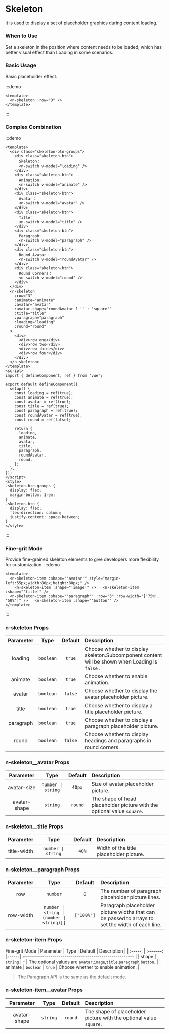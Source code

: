 # Skeleton

It is used to display a set of placeholder graphics during content loading.

### When to Use

Set a skeleton in the position where content needs to be loaded, which has better visual effect than Loading in some scenarios.

### Basic Usage

Basic placeholder effect.

:::demo

```vue
<template>
  <n-skeleton :row="3" />
</template>
```

:::

### Complex Combination

:::demo

```vue
<template>
  <div class="skeleton-btn-groups">
    <div class="skeleton-btn">
      Skeleton：
      <n-switch v-model="loading" />
    </div>
    <div class="skeleton-btn">
      Animation：
      <n-switch v-model="animate" />
    </div>
    <div class="skeleton-btn">
      Avatar：
      <n-switch v-model="avatar" />
    </div>
    <div class="skeleton-btn">
      Title：
      <n-switch v-model="title" />
    </div>
    <div class="skeleton-btn">
      Paragraph：
      <n-switch v-model="paragraph" />
    </div>
    <div class="skeleton-btn">
      Round Avatar：
      <n-switch v-model="roundAvatar" />
    </div>
    <div class="skeleton-btn">
      Round Corners：
      <n-switch v-model="round" />
    </div>
  </div>
  <n-skeleton
    :row="3"
    :animate="animate"
    :avatar="avatar"
    :avatar-shape="roundAvatar ? '' : 'square'"
    :title="title"
    :paragraph="paragraph"
    :loading="loading"
    :round="round"
  >
    <div>
      <div>row one</div>
      <div>row two</div>
      <div>row three</div>
      <div>row four</div>
    </div>
  </n-skeleton>
</template>
<script>
import { defineComponent, ref } from 'vue';

export default defineComponent({
  setup() {
    const loading = ref(true);
    const animate = ref(true);
    const avatar = ref(true);
    const title = ref(true);
    const paragraph = ref(true);
    const roundAvatar = ref(true);
    const round = ref(false);

    return {
      loading,
      animate,
      avatar,
      title,
      paragraph,
      roundAvatar,
      round,
    };
  },
});
</script>
<style>
.skeleton-btn-groups {
  display: flex;
  margin-bottom: 1rem;
}
.skeleton-btn {
  display: flex;
  flex-direction: column;
  justify-content: space-between;
}
</style>
```

:::

### Fine-grit Mode

Provide fine-grained skeleton elements to give developers more flexibility for customization.
:::demo

```vue
<template>
  <n-skeleton-item :shape="'avatar'" style="margin-left:55px;width:80px;height:80px;" />
    <n-skeleton-item :shape="'image'" />   <n-skeleton-item :shape="'title'" />  
  <n-skeleton-item :shape="'paragraph'" :row="3" :row-width="['75%', '50%']" />   <n-skeleton-item :shape="'button'" />
</template>
```

:::

### n-skeleton Props

| Parameter |   Type    | Default | Description                                                                                     |
| :-------: | :-------: | :-----: | :---------------------------------------------------------------------------------------------- |
|  loading  | `boolean` | `true`  | Choose whether to display skeleton.Subcomponent content will be shown when Loading is `false` . |
|  animate  | `boolean` | `true`  | Choose whether to enable animation.                                                             |
|  avatar   | `boolean` | `false` | Choose whether to display the avatar placeholder picture.                                       |
|   title   | `boolean` | `true`  | Choose whether to display a title placeholder picture.                                          |
| paragraph | `boolean` | `true`  | Choose whether to display a paragraph placeholder picture.                                      |
|   round   | `boolean` | `false` | Choose whether to display headings and paragraphs in round corners.                             |

### n-skeleton\_\_avatar Props

|  Parameter   |        Type        | Default | Description                                                             |
| :----------: | :----------------: | :-----: | :---------------------------------------------------------------------- |
| avatar-size  | `number \| string` | `40px`  | Size of avatar placeholder picture.                                     |
| avatar-shape |      `string`      | `round` | The shape of head placeholder picture with the optional value `square`. |

### n-skeleton\_\_title Props

|  Parameter  |        Type        | Default | Description                             |
| :---------: | :----------------: | :-----: | :-------------------------------------- |
| title-width | `number \| string` |  `40%`  | Width of the title placeholder picture. |

### n-skeleton\_\_paragraph Props

| Parameter |                    Type                    |  Default   | Description                                                                                      |
| :-------: | :----------------------------------------: | :--------: | :----------------------------------------------------------------------------------------------- |
|    row    |                  `number`                  |    `0`     | The number of paragraph placeholder picture lines.                                               |
| row-width | `number \| string \| (number \| string)[]` | `["100%"]` | Paragraph placeholder picture widths that can be passed to arrays to set the width of each line. |

### n-skeleton-item Props

Fine-grit Mode
| Parameter | Type | Default | Description |
| :-----: | :-------: | :----: | :------------------------------------------------------ |
| shape | `string` | - | The optional values are `avatar`,`image`,`title`,`paragraph`,`button`. |
| animate | `boolean` | `true` | Choose whether to enable animation. |

> The Paragraph API is the same as the default mode.

### n-skeleton-item\_\_avatar Props

|  Parameter   |   Type   | Default | Description                                                        |
| :----------: | :------: | :-----: | :----------------------------------------------------------------- |
| avatar-shape | `string` | `round` | The shape of placeholder picture with the optional value `square`. |
